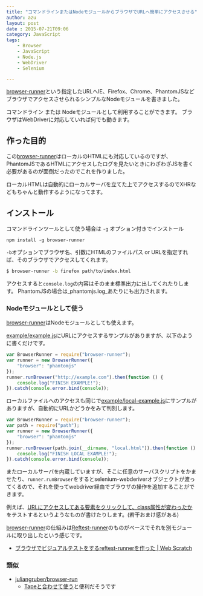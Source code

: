 ```yaml
---
title: "コマンドラインまたはNodeモジュールからブラウザでURLへ簡単にアクセスさせる"
author: azu
layout: post
date : 2015-07-21T09:06
category: JavaScript 
tags:
    - Browser
    - JavaScript
    - Node.js
    - WebDriver
    - Selenium

---
```


[browser-runner](https://github.com/azu/browser-runner "browser-runner")という指定したURLへIE、Firefox、Chrome、PhantomJSなどブラウザでアクセスさせられるシンプルなNodeモジュールを書きました。

コマンドライン または Nodeモジュールとして利用することができます。
ブラウザはWebDriverに対応していれば何でも動きます。


## 作った目的

この[browser-runner](https://github.com/azu/browser-runner "browser-runner")はローカルのHTMLにも対応しているのですが、
PhantomJSであるHTMLにアクセスしたログを見たいときにわざわざJSを書く必要があるのが面倒だったのでこれを作りました。

ローカルHTMLは自動的にローカルサーバを立てた上でアクセスするのでXHRなどもちゃんと動作するようになってます。


## インストール

コマンドラインツールとして使う場合は `-g` オプション付きでインストール

```
npm install -g browser-runner
```

`-b`オプションでブラウザ名、引数にHTMLのファイルパス or URLを指定すれば、そのブラウザでアクセスしてくれます。

```sh
$ browser-runner -b firefox path/to/index.html
```

アクセスすると`console.log`の内容はそのまま標準出力に出してくれたりします。
PhantomJSの場合は_phantomjs.log_あたりにも出力されます。


### Nodeモジュールとして使う

[browser-runner](https://github.com/azu/browser-runner "browser-runner")はNodeモジュールとしても使えます。

[example/example.js](https://github.com/azu/browser-runner/tree/master/example/example.js)にURLにアクセスするサンプルがありますが、以下のように書くだけです。

```js
var BrowserRunner = require("browser-runner");
var runner = new BrowserRunner({
    "browser": "phantomjs"
});
runner.runBrowser("http://example.com").then(function () {
    console.log("FINISH EXAMPLE!");
}).catch(console.error.bind(console));
```

ローカルファイルへのアクセスも同じで[example/local-example.js](https://github.com/azu/browser-runner/tree/master/example/local-example.js)にサンプルがありますが、自動的にURLかどうかをみて判別します。

```js
var BrowserRunner = require("browser-runner");
var path = require("path");
var runner = new BrowserRunner({
    "browser": "phantomjs"
});
runner.runBrowser(path.join(__dirname, "local.html")).then(function () {
    console.log("FINISH LOCAL EXAMPLE!");
}).catch(console.error.bind(console));
```

またローカルサーバを内蔵していますが、そこに任意のサーバスクリプトをかませたり、`runner.runBrowser`をするとselenium-webderiverオブジェクトが渡ってくるので、それを使ってwebdriver経由でブラウザの操作を追加することができます。

例えば、[URLにアクセスしてある要素をクリックして、class属性が変わったか](https://github.com/azu/browser-runner/blob/fa7fccdbc1d466e3a0ac41a1d70c4280b808543a/test/BrowserRunner-test.js#L38-L46)をテストするというようなものが書けたりします。(若干おまけ感がある)

[browser-runner](https://github.com/azu/browser-runner "browser-runner")の仕組みは[Reftest-runner](https://github.com/azu/reftest-runner "Reftest-runner")のものがベースでそれを別モジュールに取り出したという感じです。

- [ブラウザでビジュアルテストをするreftest-runnerを作った | Web Scratch](http://efcl.info/2015/05/14/reftest-runner/ "ブラウザでビジュアルテストをするreftest-runnerを作った | Web Scratch")

### 類似

- [juliangruber/browser-run](https://github.com/juliangruber/browser-run "juliangruber/browser-run")
	- [Tapeと合わせて使う](https://medium.com/javascript-scene/why-i-use-tape-instead-of-mocha-so-should-you-6aa105d8eaf4)と便利だそうです